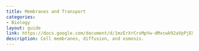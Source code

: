```yaml
---
title: Membranes and Transport
categories:
- Biology
layout: guide
link: https://docs.google.com/document/d/1mzErXrCrsMpYw-dMxcwk92aVpPjES2AxD8eaHUOz0qc/
description: Cell membranes, diffusion, and osmosis.
---
```


